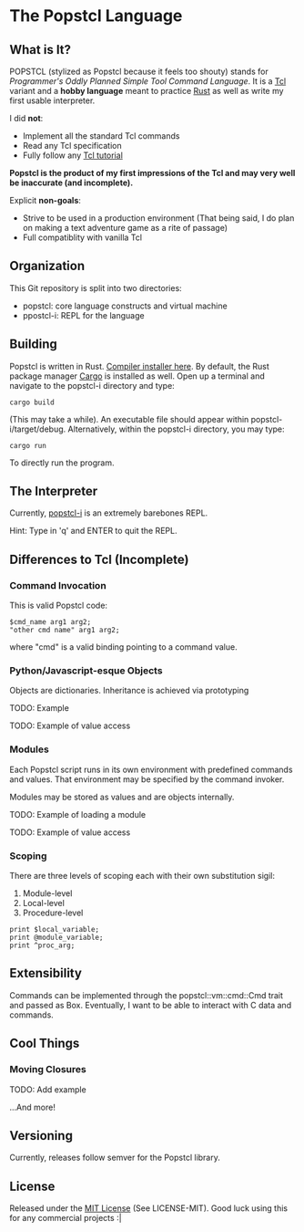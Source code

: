 # The Popstcl Language

## What is It?

POPSTCL (stylized as Popstcl because it feels too shouty) stands for *Programmer's Oddly Planned Simple Tool Command Language*. It is a [Tcl](https://www.tcl.tk/) variant and a **hobby language** meant to practice [Rust](https://www.rust-lang.org/en-US/) as well as write my first usable interpreter.

I did **not**:
* Implement all the standard Tcl commands
* Read any Tcl specification
* Fully follow any [Tcl tutorial](https://www.tcl.tk/doc/)

**Popstcl is the product of my first impressions of the Tcl and may very well be inaccurate (and incomplete).**

Explicit **non-goals**:
* Strive to be used in a production environment (That being said, I do plan on making a text adventure game as a rite of passage)
* Full compatiblity with vanilla Tcl

## Organization
This Git repository is split into two directories:
* popstcl: core language constructs and virtual machine
* ppostcl-i: REPL for the language

## Building
Popstcl is written in Rust. [Compiler installer here](https://www.rust-lang.org/en-US/install.html). By default, the Rust package manager [Cargo](https://crates.io/install) is installed as well. Open up a terminal and navigate to the popstcl-i directory and type:

~~~
cargo build
~~~

(This may take a while). An executable file should appear within popstcl-i/target/debug. Alternatively, within the popstcl-i directory, you may type:

~~~
cargo run
~~~

To directly run the program.

## The Interpreter
Currently, [popstcl-i](https://gitlab.com/Random_Civvy/popstcl-i) is an extremely barebones REPL. 

Hint: Type in 'q' and ENTER to quit the REPL.

## Differences to Tcl (Incomplete)

### Command Invocation
This is valid Popstcl code:
~~~~
$cmd_name arg1 arg2;
"other cmd name" arg1 arg2;
~~~~
where "cmd" is a valid binding pointing to a command value.

### Python/Javascript-esque Objects
Objects are dictionaries. Inheritance is achieved via prototyping

TODO: Example

TODO: Example of value access

### Modules
Each Popstcl script runs in its own environment with predefined commands and values. That environment may be specified by the command invoker.

Modules may be stored as values and are objects internally.

TODO: Example of loading a module

TODO: Example of value access

### Scoping
There are three levels of scoping each with their own substitution sigil:
1. Module-level 
2. Local-level
3. Procedure-level

~~~
print $local_variable;
print @module_variable;
print ^proc_arg;
~~~

## Extensibility

Commands can be implemented through the popstcl::vm::cmd::Cmd trait and passed as Box<Cmd>. Eventually, I want to be able to interact with C data and commands.

## Cool Things

### Moving Closures
TODO: Add example

...And more!

## Versioning
Currently, releases follow semver for the Popstcl library.

## License
Released under the [MIT License](https://opensource.org/licenses/MIT) (See LICENSE-MIT). Good luck using this for any commercial projects :|
